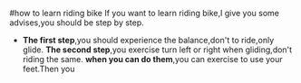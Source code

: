 #how to learn riding bike
If you want to learn riding bike,I give you some advises,you  should be step by step.
* **The first step**,you should experience the balance,don't to ride,only glide.
**The second step**,you exercise turn left or right when gliding,don't riding the same.
**when you can do them**,you can exercise to use your feet.Then you
